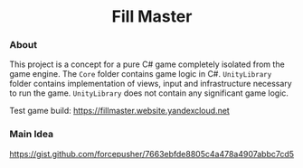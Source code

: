 <h1 align="center">Fill Master</h1>

### About

This project is a concept for a pure C# game completely isolated from the game engine.
The `Core` folder contains game logic in C#. `UnityLibrary` folder contains implementation of views, input and infrastructure necessary to run the game. `UnityLibrary` does not contain any significant game logic.
 
 Test game build: https://fillmaster.website.yandexcloud.net

### Main Idea

https://gist.github.com/forcepusher/7663ebfde8805c4a478a4907abbc7cd5
